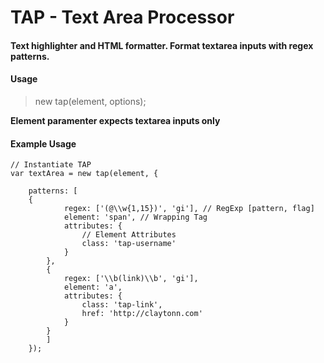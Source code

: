 # TAP - Text Area Processor 
#### Text highlighter and HTML formatter. Format textarea inputs with regex patterns.

#### Usage

> new tap(element, options);

**Element paramenter expects textarea inputs only**

#### Example Usage
```
// Instantiate TAP
var textArea = new tap(element, {

	patterns: [
	{
			regex: ['(@\\w{1,15})', 'gi'], // RegExp [pattern, flag]
			element: 'span', // Wrapping Tag
			attributes: {
				// Element Attributes
				class: 'tap-username'
			}
		},
		{
			regex: ['\\b(link)\\b', 'gi'],
			element: 'a',
			attributes: {
				class: 'tap-link',
				href: 'http://claytonn.com'
			}
		}
		]
	});
```

